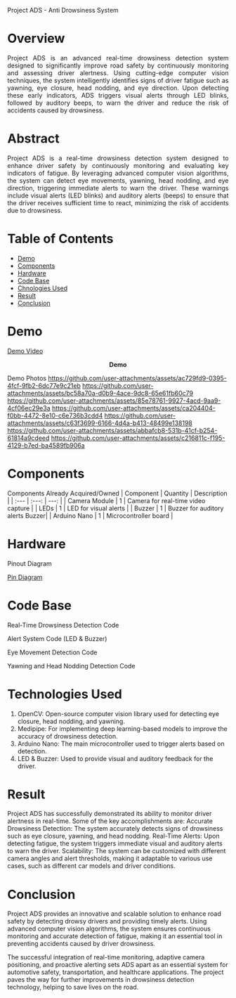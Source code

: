  Project ADS - Anti Drowsiness System
# Overview
<p align="justify">
Project ADS is an advanced real-time drowsiness detection system designed to significantly improve road safety by continuously monitoring and assessing driver alertness. Using cutting-edge computer vision techniques, the system intelligently identifies signs of driver fatigue such as yawning, eye closure, head nodding, and eye direction. Upon detecting these early indicators, ADS triggers visual alerts through LED blinks, followed by auditory beeps, to warn the driver and reduce the risk of accidents caused by drowsiness.

# Abstract
<p align="justify">
Project ADS is a real-time drowsiness detection system designed to enhance driver safety by continuously monitoring and evaluating key indicators of fatigue. By leveraging advanced computer vision algorithms, the system can detect eye movements, yawning, head nodding, and eye direction, triggering immediate alerts to warn the driver. These warnings include visual alerts (LED blinks) and auditory alerts (beeps) to ensure that the driver receives sufficient time to react, minimizing the risk of accidents due to drowsiness.

# Table of Contents
- [Demo](#Demo)
- [Components](#Comopnets)
- [Hardware](#Hardware)
- [Code Base](#Code-Base)
- [Chnologies Used](#Chnologies-Used)
- [Result](#Result)
- [Conclusion](#Conclusion)


# Demo
[Demo Video](https://github.com/user-attachments/assets/3f30bb0d-1ed4-42ee-8f16-855bc9e00457)
<p align="center"><b>Demo</b></p>

Demo Photos
https://github.com/user-attachments/assets/ac729fd9-0395-4fcf-9fb2-6dc77e9c21eb
https://github.com/user-attachments/assets/bc58a70a-d0b9-4ace-9dc8-65e61fb60c79
https://github.com/user-attachments/assets/85e78761-9927-4acd-9aa9-4cf06ec29e3a
https://github.com/user-attachments/assets/ca204404-f0bb-4472-8e10-c6e736b3cdd4
https://github.com/user-attachments/assets/c63f3699-6166-4d4a-b413-48499e138198
https://github.com/user-attachments/assets/abbafcb8-531b-41cf-b254-61814a9cdeed
https://github.com/user-attachments/assets/c216811c-f195-4129-b7ed-ba4589fb906a


# Components
Components Already Acquired/Owned
| Component | Quantity | Description |
| :---         |     :---:      |          ---: |
| Camera Module	| 1 | 	Camera for real-time video capture | 
| LEDs |	1	| LED for visual alerts | 
| Buzzer	| 1 |	Buzzer for auditory alerts	Buzzer| 
| Arduino Nano	| 1	| Microcontroller board | 

# Hardware
Pinout Diagram

[Pin Diagram](https://github.com/user-attachments/assets/2b2fc59a-0da8-45d8-b7fb-86028eccfc35)


# Code Base
Real-Time Drowsiness Detection Code

Alert System Code (LED & Buzzer)

Eye Movement Detection Code

Yawning and Head Nodding Detection Code

# Technologies Used
1. OpenCV: Open-source computer vision library used for detecting eye closure, head nodding, and yawning.
2. Medipipe: For implementing deep learning-based models to improve the accuracy of drowsiness detection.
3. Arduino Nano: The main microcontroller used to trigger alerts based on detection.
4. LED & Buzzer: Used to provide visual and auditory feedback for the driver.


# Result
Project ADS has successfully demonstrated its ability to monitor driver alertness in real-time. Some of the key accomplishments are:
Accurate Drowsiness Detection: The system accurately detects signs of drowsiness such as eye closure, yawning, and head nodding.
Real-Time Alerts: Upon detecting fatigue, the system triggers immediate visual and auditory alerts to warn the driver.
Scalability: The system can be customized with different camera angles and alert thresholds, making it adaptable to various use cases, such as different car models and driver conditions.

# Conclusion
Project ADS provides an innovative and scalable solution to enhance road safety by detecting drowsy drivers and providing timely alerts. Using advanced computer vision algorithms, the system ensures continuous monitoring and accurate detection of fatigue, making it an essential tool in preventing accidents caused by driver drowsiness.

The successful integration of real-time monitoring, adaptive camera positioning, and proactive alerting sets ADS apart as an essential system for automotive safety, transportation, and healthcare applications. The project paves the way for further improvements in drowsiness detection technology, helping to save lives on the road.
